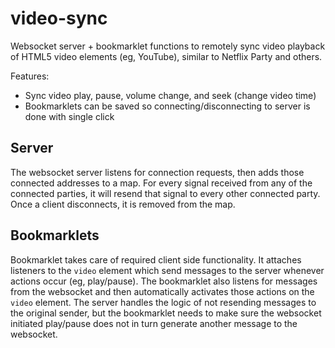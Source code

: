 # video-sync

Websocket server + bookmarklet functions to remotely sync video playback of HTML5 video elements (eg, YouTube), similar to Netflix Party and others.

Features:
- Sync video play, pause, volume change, and seek (change video time)
- Bookmarklets can be saved so connecting/disconnecting to server is done with single click


## Server

The websocket server listens for connection requests, then adds those connected addresses to a map. For every signal received from any of the connected parties, it will resend that signal
to every other connected party. Once a client disconnects, it is removed from the map.

## Bookmarklets

Bookmarklet takes care of required client side functionality. It attaches listeners to the `video` element which send messages to the server whenever actions occur (eg, play/pause).
The bookmarklet also listens for messages from the websocket and then automatically activates those actions on the `video` element. The server handles the logic of not resending messages to the original sender, 
but the bookmarklet needs to make sure the websocket initiated play/pause does not in turn generate another message to the websocket.
